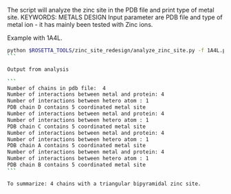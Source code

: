 The script will analyze the zinc site in the PDB file and print type
of metal site. 
KEYWORDS: METALS DESIGN
Input parameter are PDB file and type of metal ion - it has mainly
been tested with Zinc ions. 

Example with 1A4L. 

````bash
python $ROSETTA_TOOLS/zinc_site_redesign/analyze_zinc_site.py -f 1A4L.pdb
```

Output from analysis

```
Number of chains in pdb file:  4
Number of interactions between metal and protein: 4
Number of interactions between hetero atom : 1
PDB chain D contains 5 coordinated metal site
Number of interactions between metal and protein: 4
Number of interactions between hetero atom : 1
PDB chain C contains 5 coordinated metal site
Number of interactions between metal and protein: 4
Number of interactions between hetero atom : 1
PDB chain A contains 5 coordinated metal site
Number of interactions between metal and protein: 4
Number of interactions between hetero atom : 1
PDB chain B contains 5 coordinated metal site
```

To summarize: 4 chains with a triangular bipyramidal zinc site.
